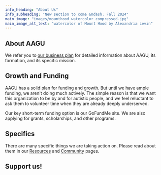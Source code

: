 ```yaml
---
info_heading: "About Us"
info_subheading: "New section to come &mdash; Fall 2024"
main_image: "images/mounthood_watercolor_compressed.jpg"
main_image_alt_text: "watercolor of Mount Hood by Alexandria Levin"
---
```


## About AAGU
We refer you to [our business plan](https://autism-all-grown-up.github.io/business-plan/mission.html) for detailed information about AAGU, its formation, and its specific mission.

## Growth and Funding
AAGU has a solid plan for funding and growth. But until we have ample funding, we aren't doing much actively. The simple reason is that we want this organization to be by and for autistic people, and we feel reluctant to ask them to volunteer time when they are already deeply underserved.

Our key short-term funding option is our GoFundMe site. We are also applying for grants, scholarships, and other programs.

## Specifics
There are many specific things we are taking action on. Please read about them in our [Resources](?page=resources) and [Community](?page=community) pages.

## Support us!
<div id="donate-button-container" data-hosted-button-id="T36ZA62J7TQS2">
    <div id="donate-button"></div>
</div>